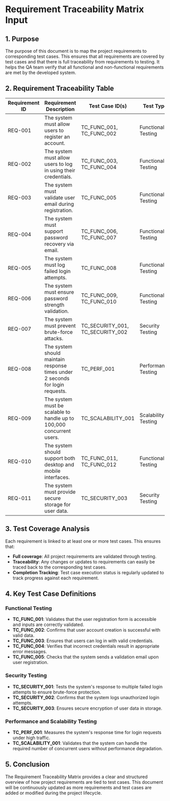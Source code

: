 # Requirement Traceability Matrix Input

## 1. Purpose
The purpose of this document is to map the project requirements to corresponding test cases. This ensures that all requirements are covered by test cases and that there is full traceability from requirements to testing. It helps the QA team verify that all functional and non-functional requirements are met by the developed system.

## 2. Requirement Traceability Table

| Requirement ID | Requirement Description                                 | Test Case ID(s)                 | Test Type          | Status   |
|----------------|---------------------------------------------------------|---------------------------------|--------------------|----------|
| REQ-001        | The system must allow users to register an account.      | TC_FUNC_001, TC_FUNC_002        | Functional Testing | Pending  |
| REQ-002        | The system must allow users to log in using their credentials. | TC_FUNC_003, TC_FUNC_004        | Functional Testing | Pending  |
| REQ-003        | The system must validate user email during registration. | TC_FUNC_005                     | Functional Testing | Pending  |
| REQ-004        | The system must support password recovery via email.     | TC_FUNC_006, TC_FUNC_007        | Functional Testing | Pending  |
| REQ-005        | The system must log failed login attempts.               | TC_FUNC_008                     | Functional Testing | Pending  |
| REQ-006        | The system must ensure password strength validation.     | TC_FUNC_009, TC_FUNC_010        | Functional Testing | Pending  |
| REQ-007        | The system must prevent brute-force attacks.             | TC_SECURITY_001, TC_SECURITY_002 | Security Testing   | Pending  |
| REQ-008        | The system should maintain response times under 2 seconds for login requests. | TC_PERF_001                     | Performance Testing | Pending  |
| REQ-009        | The system must be scalable to handle up to 100,000 concurrent users. | TC_SCALABILITY_001              | Scalability Testing | Pending  |
| REQ-010        | The system should support both desktop and mobile interfaces. | TC_FUNC_011, TC_FUNC_012        | Functional Testing | Pending  |
| REQ-011        | The system must provide secure storage for user data.    | TC_SECURITY_003                 | Security Testing   | Pending  |

## 3. Test Coverage Analysis
Each requirement is linked to at least one or more test cases. This ensures that:
- **Full coverage**: All project requirements are validated through testing.
- **Traceability**: Any changes or updates to requirements can easily be traced back to the corresponding test cases.
- **Completion Tracking**: Test case execution status is regularly updated to track progress against each requirement.

## 4. Key Test Case Definitions
### Functional Testing
- **TC_FUNC_001**: Validates that the user registration form is accessible and inputs are correctly validated.
- **TC_FUNC_002**: Confirms that user account creation is successful with valid data.
- **TC_FUNC_003**: Ensures that users can log in with valid credentials.
- **TC_FUNC_004**: Verifies that incorrect credentials result in appropriate error messages.
- **TC_FUNC_005**: Checks that the system sends a validation email upon user registration.

### Security Testing
- **TC_SECURITY_001**: Tests the system's response to multiple failed login attempts to ensure brute-force protection.
- **TC_SECURITY_002**: Confirms that the system logs unauthorized login attempts.
- **TC_SECURITY_003**: Ensures secure encryption of user data in storage.

### Performance and Scalability Testing
- **TC_PERF_001**: Measures the system's response time for login requests under high traffic.
- **TC_SCALABILITY_001**: Validates that the system can handle the required number of concurrent users without performance degradation.

## 5. Conclusion
The Requirement Traceability Matrix provides a clear and structured overview of how project requirements are tied to test cases. This document will be continuously updated as more requirements and test cases are added or modified during the project lifecycle.
